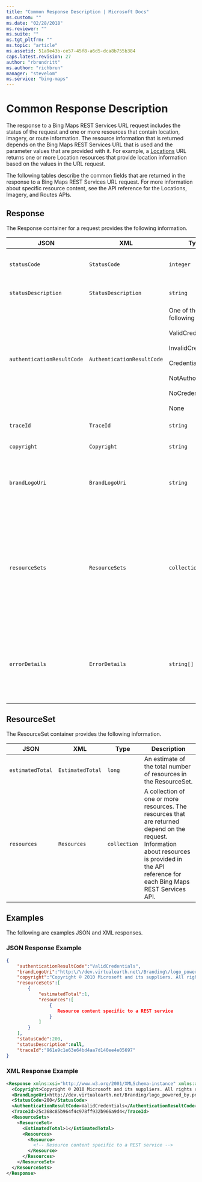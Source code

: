```yaml
---
title: "Common Response Description | Microsoft Docs"
ms.custom: ""
ms.date: "02/28/2018"
ms.reviewer: ""
ms.suite: ""
ms.tgt_pltfrm: ""
ms.topic: "article"
ms.assetid: 51a9e43b-ce57-45f8-a6d5-dca8b755b384
caps.latest.revision: 27
author: "rbrundritt"
ms.author: "richbrun"
manager: "stevelom"
ms.service: "bing-maps"
---
```

# Common Response Description

The response to a Bing Maps REST Services URL request includes the status of the request and one or more resources that contain location, imagery, or route information. The resource information that is returned depends on the Bing Maps REST Services URL that is used and the parameter values that are provided with it. For example, a [Locations](locations/index.md) URL returns one or more Location resources that provide location information based on the values in the URL request.  
  
 The following tables describe the common fields that are returned in the response to a Bing Maps REST Services URL request. For more information about specific resource content, see the API reference for the Locations, Imagery, and Routes APIs.  
  
## Response  

The Response container for a request provides the following information.  
  
|JSON|XML|Type|Description|  
|----------|---------|----------|-----------------|  
|`statusCode`|`StatusCode`|`integer`|The HTTP Status code for the request.|  
|`statusDescription`|`StatusDescription`|`string`|A description of the HTTP status code.|  
|`authenticationResultCode`|`AuthenticationResultCode`|One of the following values:<br /><br /> ValidCredentials<br /><br /> InvalidCredentials<br /><br /> CredentialsExpired<br /><br /> NotAuthorized<br /><br /> NoCredentials<br /><br /> None|A status code that offers additional information about authentication success or failure.|  
|`traceId`|`TraceId`|`string`|A unique identifier for the request.|  
|`copyright`|`Copyright`|`string`|A copyright notice.|  
|`brandLogoUri`|`BrandLogoUri`|`string`|A URL that references a brand image to support contractual branding requirements.|  
|`resourceSets`|`ResourceSets`|`collection`|A collection of ResourceSet objects. A ResourceSet is a container of Resources returned by the request. For more information, see the ResourceSet section below.|  
|`errorDetails`|`ErrorDetails`|`string[]`|A collection of error descriptions. For example, ErrorDetails can identify parameter values that are not valid or missing.|  
  
## ResourceSet

The ResourceSet container provides the following information.  
  
|JSON|XML|Type|Description|  
|----------|---------|----------|-----------------|  
|`estimatedTotal`|`EstimatedTotal`|`long`|An estimate of the total number of resources in the ResourceSet.|  
|`resources`|`Resources`|`collection`|A collection of one or more resources. The resources that are returned depend on the request. Information about resources is provided in the API reference for each Bing Maps REST Services API.|  
  
## Examples

The following are examples JSON and XML responses.  
  
### JSON Response Example  
  
```json
{  
    "authenticationResultCode":"ValidCredentials",  
    "brandLogoUri":"http:\/\/dev.virtualearth.net\/Branding\/logo_powered_by.png",  
    "copyright":"Copyright © 2010 Microsoft and its suppliers. All rights reserved. This API cannot be accessed and the content and any results may not be used, reproduced or transmitted in any manner without express written permission from Microsoft Corporation.",  
    "resourceSets":[  
        {  
            "estimatedTotal":1,  
            "resources":[  
                {  
                   Resource content specific to a REST service  
                }  
            ]  
        }  
    ],  
    "statusCode":200,  
    "statusDescription":null,  
    "traceId":"961e9c1e63e64bd4aa7d140ee4e05697"  
}  
```  
  
### XML Response Example  
  
```xml
<Response xmlns:xsi="http://www.w3.org/2001/XMLSchema-instance" xmlns:xsd="http://www.w3.org/2001/XMLSchema" xmlns="http://schemas.microsoft.com/search/local/ws/rest/v1">  
  <Copyright>Copyright © 2010 Microsoft and its suppliers. All rights reserved. This API cannot be accessed and the content and any results may not be used, reproduced or transmitted in any manner without express written permission from Microsoft Corporation.</Copyright>  
  <BrandLogoUri>http://dev.virtualearth.net/Branding/logo_powered_by.png</BrandLogoUri>  
  <StatusCode>200</StatusCode>  
  <AuthenticationResultCode>ValidCredentials</AuthenticationResultCode>  
  <TraceId>25c368c85b964f4c978ff932b966a9d4</TraceId>  
  <ResourceSets>  
    <ResourceSet>  
      <EstimatedTotal>1</EstimatedTotal>  
      <Resources>  
        <Resource>  
          <!-- Resource content specific to a REST service -->  
        </Resource>  
      </Resources>  
    </ResourceSet>  
  </ResourceSets>  
</Response>  
```